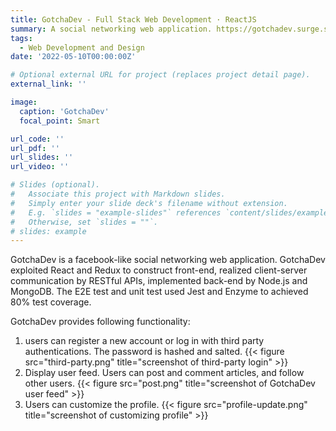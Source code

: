```yaml
---
title: GotchaDev - Full Stack Web Development · ReactJS
summary: A social networking web application. https://gotchadev.surge.sh/
tags:
  - Web Development and Design
date: '2022-05-10T00:00:00Z'

# Optional external URL for project (replaces project detail page).
external_link: ''

image:
  caption: 'GotchaDev'
  focal_point: Smart

url_code: ''
url_pdf: ''
url_slides: ''
url_video: ''

# Slides (optional).
#   Associate this project with Markdown slides.
#   Simply enter your slide deck's filename without extension.
#   E.g. `slides = "example-slides"` references `content/slides/example-slides.md`.
#   Otherwise, set `slides = ""`.
# slides: example
---
```

GotchaDev is a facebook-like social networking web application.
GotchaDev exploited React and Redux to construct front-end, realized client-server communication by RESTful APIs, 
implemented back-end by Node.js and MongoDB. The E2E test and unit test used Jest and Enzyme to achieved 80% test coverage.

GotchaDev provides following functionality:
1. users can register a new account or log in with third party authentications. The password is hashed and salted.
{{< figure src="third-party.png" title="screenshot of third-party login" >}} 
2. Display user feed. Users can post and comment articles, and follow other users.
{{< figure src="post.png" title="screenshot of GotchaDev user feed" >}} 
3. Users can customize the profile.
{{< figure src="profile-update.png" title="screenshot of customizing profile" >}} 
